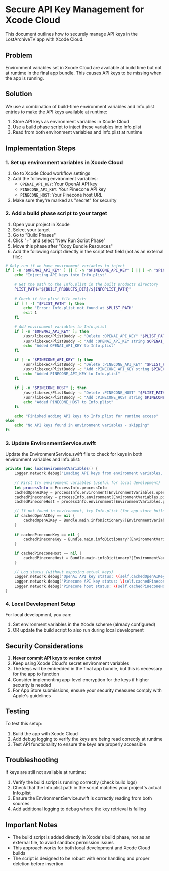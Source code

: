 # Secure API Key Management for Xcode Cloud

This document outlines how to securely manage API keys in the LostArchiveTV app with Xcode Cloud.

## Problem

Environment variables set in Xcode Cloud are available at build time but not at runtime in the final app bundle. This causes API keys to be missing when the app is running.

## Solution

We use a combination of build-time environment variables and Info.plist entries to make the API keys available at runtime:

1. Store API keys as environment variables in Xcode Cloud
2. Use a build phase script to inject these variables into Info.plist
3. Read from both environment variables and Info.plist at runtime

## Implementation Steps

### 1. Set up environment variables in Xcode Cloud

1. Go to Xcode Cloud workflow settings
2. Add the following environment variables:
   - `OPENAI_API_KEY`: Your OpenAI API key
   - `PINECONE_API_KEY`: Your Pinecone API key
   - `PINECONE_HOST`: Your Pinecone host URL
3. Make sure they're marked as "secret" for security

### 2. Add a build phase script to your target

1. Open your project in Xcode
2. Select your target
3. Go to "Build Phases"
4. Click "+" and select "New Run Script Phase"
5. Move this phase after "Copy Bundle Resources"
6. Add the following script directly in the script text field (not as an external file):

```bash
# Only run if we have environment variables to inject
if [ -n "$OPENAI_API_KEY" ] || [ -n "$PINECONE_API_KEY" ] || [ -n "$PINECONE_HOST" ]; then
    echo "Injecting API keys into Info.plist"
    
    # Get the path to the Info.plist in the built products directory
    PLIST_PATH="${BUILT_PRODUCTS_DIR}/${INFOPLIST_PATH}"
    
    # Check if the plist file exists
    if [ ! -f "$PLIST_PATH" ]; then
        echo "Error: Info.plist not found at $PLIST_PATH"
        exit 1
    fi
    
    # Add environment variables to Info.plist
    if [ -n "$OPENAI_API_KEY" ]; then
        /usr/libexec/PlistBuddy -c "Delete :OPENAI_API_KEY" "$PLIST_PATH" 2>/dev/null || true
        /usr/libexec/PlistBuddy -c "Add :OPENAI_API_KEY string $OPENAI_API_KEY" "$PLIST_PATH"
        echo "Added OPENAI_API_KEY to Info.plist"
    fi
    
    if [ -n "$PINECONE_API_KEY" ]; then
        /usr/libexec/PlistBuddy -c "Delete :PINECONE_API_KEY" "$PLIST_PATH" 2>/dev/null || true
        /usr/libexec/PlistBuddy -c "Add :PINECONE_API_KEY string $PINECONE_API_KEY" "$PLIST_PATH"
        echo "Added PINECONE_API_KEY to Info.plist"
    fi
    
    if [ -n "$PINECONE_HOST" ]; then
        /usr/libexec/PlistBuddy -c "Delete :PINECONE_HOST" "$PLIST_PATH" 2>/dev/null || true
        /usr/libexec/PlistBuddy -c "Add :PINECONE_HOST string $PINECONE_HOST" "$PLIST_PATH"
        echo "Added PINECONE_HOST to Info.plist"
    fi
    
    echo "Finished adding API keys to Info.plist for runtime access"
else
    echo "No API keys found in environment variables - skipping"
fi
```

### 3. Update EnvironmentService.swift

Update the EnvironmentService.swift file to check for keys in both environment variables and Info.plist:

```swift
private func loadEnvironmentVariables() {
    Logger.network.debug("Loading API keys from environment variables...")
    
    // First try environment variables (useful for local development)
    let processInfo = ProcessInfo.processInfo
    cachedOpenAIKey = processInfo.environment[EnvironmentVariables.openAIKey]
    cachedPineconeKey = processInfo.environment[EnvironmentVariables.pineconeKey]
    cachedPineconeHost = processInfo.environment[EnvironmentVariables.pineconeHost]
    
    // If not found in environment, try Info.plist (for app store builds)
    if cachedOpenAIKey == nil {
        cachedOpenAIKey = Bundle.main.infoDictionary?[EnvironmentVariables.openAIKey] as? String
    }
    
    if cachedPineconeKey == nil {
        cachedPineconeKey = Bundle.main.infoDictionary?[EnvironmentVariables.pineconeKey] as? String
    }
    
    if cachedPineconeHost == nil {
        cachedPineconeHost = Bundle.main.infoDictionary?[EnvironmentVariables.pineconeHost] as? String
    }
    
    // Log status (without exposing actual keys)
    Logger.network.debug("OpenAI API key status: \(self.cachedOpenAIKey != nil ? "Available" : "Missing")")
    Logger.network.debug("Pinecone API key status: \(self.cachedPineconeKey != nil ? "Available" : "Missing")")
    Logger.network.debug("Pinecone host status: \(self.cachedPineconeHost != nil ? "Available" : "Missing")")
}
```

### 4. Local Development Setup

For local development, you can:

1. Set environment variables in the Xcode scheme (already configured)
2. OR update the build script to also run during local development

## Security Considerations

1. **Never commit API keys to version control**
2. Keep using Xcode Cloud's secret environment variables
3. The keys will be embedded in the final app bundle, but this is necessary for the app to function
4. Consider implementing app-level encryption for the keys if higher security is needed
5. For App Store submissions, ensure your security measures comply with Apple's guidelines

## Testing

To test this setup:

1. Build the app with Xcode Cloud
2. Add debug logging to verify the keys are being read correctly at runtime
3. Test API functionality to ensure the keys are properly accessible

## Troubleshooting

If keys are still not available at runtime:

1. Verify the build script is running correctly (check build logs)
2. Check that the Info.plist path in the script matches your project's actual Info.plist
3. Ensure the EnvironmentService.swift is correctly reading from both sources
4. Add additional logging to debug where the key retrieval is failing

## Important Notes

- The build script is added directly in Xcode's build phase, not as an external file, to avoid sandbox permission issues
- This approach works for both local development and Xcode Cloud builds
- The script is designed to be robust with error handling and proper deletion before insertion